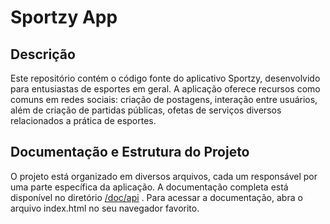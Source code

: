 # Sportzy App

## Descrição
Este repositório contém o código fonte do aplicativo Sportzy, desenvolvido para entusiastas de esportes em geral.
A aplicação oferece recursos como comuns em redes sociais:
criação de postagens, interação entre usuários, além de criação de partidas públicas, ofetas de serviços diversos relacionados a prática de esportes.

## Documentação e Estrutura do Projeto
O projeto está organizado em diversos arquivos, cada um responsável por uma parte específica da aplicação. A documentação completa está disponível no diretório [/doc/api](/doc/api) . Para acessar a documentação, abra o arquivo index.html no seu navegador favorito.


